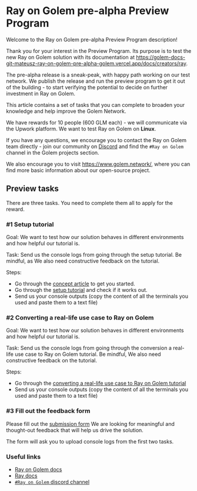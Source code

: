 # Ray on Golem pre-alpha Preview Program

Welcome to the Ray on Golem pre-alpha Preview Program description!

Thank you for your interest in the Preview Program. 
Its purpose is to test the new Ray on Golem solution with its documentation at https://golem-docs-git-mateusz-ray-on-golem-pre-alpha-golem.vercel.app/docs/creators/ray.

The pre-alpha release is a sneak-peak, with happy path working on our test network. We publish the release and run the preview program 
to get it out of the building - to start verifying the potential to decide on further investment in Ray on Golem. 

This article contains a set of tasks that you can complete to broaden your knowledge and help improve the Golem Network.

We have rewards for 10 people (600 GLM each) - we will communicate via the Upwork platform.
We want to test Ray on Golem on **Linux**.

If you have any questions, we encourage you to contact the Ray on Golem team directly - join our community on [Discord](https://chat.golem.network) and find the `#Ray on Golem` channel in the Golem projects section.

We also encourage you to visit https://www.golem.network/, where you can find more basic information about our open-source project.

## Preview tasks

There are three tasks. You need to complete them all to apply for the reward.

### #1 Setup tutorial

Goal: We want to test how our solution behaves in different environments and how helpful our tutorial is.

Task: Send us the console logs from going through the setup tutorial. Be mindful, as We also need constructive feedback on the tutorial.

Steps:
- Go through the [concept article](https://docs.golem.network/docs/creators/ray/concept) to get you started.
- Go through the [setup tutorial](https://docs.golem.network/docs/creators/ray/setup-tutorial) and check if it works out.
- Send us your console outputs (copy the content of all the terminals you used and paste them to a text file)


### #2 Converting a real-life use case to Ray on Golem

Goal: We want to test how our solution behaves in different environments and how helpful our tutorial is.

Task: Send us the console logs from going through the conversion a real-life use case to Ray on Golem tutorial. Be mindful, We also need constructive feedback on the tutorial.

Steps:
- Go through the [converting a real-life use case to Ray on Golem tutorial](https://docs.golem.network/docs/creators/ray/conversion-to-ray-on-golem-tutorial)
- Send us your console outputs (copy the content of all the terminals you used and paste them to a text file)

 
### #3 Fill out the feedback form  

Please fill out the [submission form](https://qkjx8blh5hm.typeform.com/to/GtaCVz0b)
We are looking for meaningful and thought-out feedback that will help us drive the solution.

The form will ask you to upload console logs from the first two tasks.

### Useful links

- [Ray on Golem docs](https://golem-docs-git-mateusz-ray-on-golem-pre-alpha-golem.vercel.app/docs/creators/ray)
- [Ray docs](https://docs.ray.io)
- [`#Ray on Golem` discord channel](https://chat.golem.network/) 
